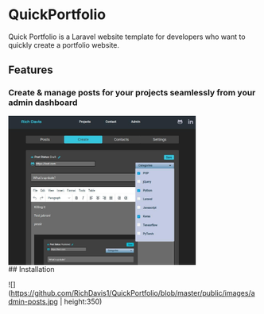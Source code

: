 # QuickPortfolio
Quick Portfolio is a Laravel website template for developers who want to quickly create a portfolio website.

## Features


### Create & manage posts for your projects seamlessly from your admin dashboard

<div style="display:flex;justify-content:space-between>
    <img src="https://github.com/RichDavis1/QuickPortfolio/blob/master/public/images/admin-posts.jpg" height="250px"/>
    <img src="https://github.com/RichDavis1/QuickPortfolio/blob/master/public/images/admin-create.jpg" height="300px"/>
</div>
## Installation





![](https://github.com/RichDavis1/QuickPortfolio/blob/master/public/images/admin-posts.jpg | height:350)
